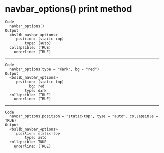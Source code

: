 # navbar_options() print method

    Code
      navbar_options()
    Output
      <bslib_navbar_options>
         position: (static-top)
             type: (auto)
      collapsible: (TRUE)
        underline: (TRUE)

---

    Code
      navbar_options(type = "dark", bg = "red")
    Output
      <bslib_navbar_options>
         position: (static-top)
               bg: red
             type: dark
      collapsible: (TRUE)
        underline: (TRUE)

---

    Code
      navbar_options(position = "static-top", type = "auto", collapsible = TRUE)
    Output
      <bslib_navbar_options>
         position: static-top
             type: auto
      collapsible: TRUE
        underline: (TRUE)


